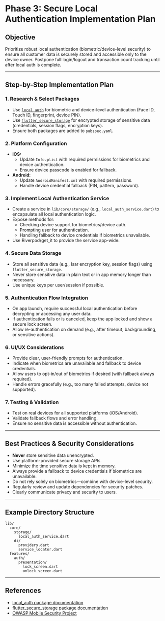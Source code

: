 # Phase 3: Secure Local Authentication Implementation Plan

## Objective

Prioritize robust local authentication (biometric/device-level security) to ensure all customer data is securely stored and accessible only to the device owner. Postpone full login/logout and transaction count tracking until after local auth is complete.

---

## Step-by-Step Implementation Plan

### 1. Research & Select Packages

- Use [`local_auth`](https://pub.dev/packages/local_auth) for biometric and device-level authentication (Face ID, Touch ID, fingerprint, device PIN).
- Use [`flutter_secure_storage`](https://pub.dev/packages/flutter_secure_storage) for encrypted storage of sensitive data (credentials, session flags, encryption keys).
- Ensure both packages are added to `pubspec.yaml`.

### 2. Platform Configuration

- **iOS:**
  - Update `Info.plist` with required permissions for biometrics and device authentication.
  - Ensure device passcode is enabled for fallback.
- **Android:**
  - Update `AndroidManifest.xml` with required permissions.
  - Handle device credential fallback (PIN, pattern, password).

### 3. Implement Local Authentication Service

- Create a service in `lib/core/storage/` (e.g., `local_auth_service.dart`) to encapsulate all local authentication logic.
- Expose methods for:
  - Checking device support for biometrics/device auth.
  - Prompting user for authentication.
  - Handling fallback to device credentials if biometrics unavailable.
- Use Riverpod/get_it to provide the service app-wide.

### 4. Secure Data Storage

- Store all sensitive data (e.g., Isar encryption key, session flags) using `flutter_secure_storage`.
- Never store sensitive data in plain text or in app memory longer than necessary.
- Use unique keys per user/session if possible.

### 5. Authentication Flow Integration

- On app launch, require successful local authentication before decrypting or accessing any user data.
- If authentication fails or is canceled, keep the app locked and show a secure lock screen.
- Allow re-authentication on demand (e.g., after timeout, backgrounding, or sensitive actions).

### 6. UI/UX Considerations

- Provide clear, user-friendly prompts for authentication.
- Indicate when biometrics are unavailable and fallback to device credentials.
- Allow users to opt-in/out of biometrics if desired (with fallback always required).
- Handle errors gracefully (e.g., too many failed attempts, device not supported).

### 7. Testing & Validation

- Test on real devices for all supported platforms (iOS/Android).
- Validate fallback flows and error handling.
- Ensure no sensitive data is accessible without authentication.

---

## Best Practices & Security Considerations

- **Never** store sensitive data unencrypted.
- Use platform-provided secure storage APIs.
- Minimize the time sensitive data is kept in memory.
- Always provide a fallback to device credentials if biometrics are unavailable.
- Do not rely solely on biometrics—combine with device-level security.
- Regularly review and update dependencies for security patches.
- Clearly communicate privacy and security to users.

---

## Example Directory Structure

```
lib/
  core/
    storage/
      local_auth_service.dart
    di/
      providers.dart
      service_locator.dart
  features/
    auth/
      presentation/
        lock_screen.dart
        unlock_screen.dart
```

---

## References

- [local_auth package documentation](https://pub.dev/packages/local_auth)
- [flutter_secure_storage package documentation](https://pub.dev/packages/flutter_secure_storage)
- [OWASP Mobile Security Project](https://owasp.org/www-project-mobile-top-10/)